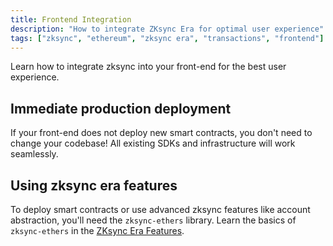 ```yaml
---
title: Frontend Integration
description: "How to integrate ZKsync Era for optimal user experience"
tags: ["zksync", "ethereum", "zksync era", "transactions", "frontend"]
---
```


Learn how to integrate zksync into your front-end for the best user experience.

## Immediate production deployment

If your front-end does not deploy new smart contracts, you don't need to change your codebase! All existing SDKs and
infrastructure will work seamlessly.

## Using zksync era features

To deploy smart contracts or use advanced zksync features like account abstraction, you'll need the `zksync-ethers`
library. Learn the basics of `zksync-ethers` in the [ZKsync Era Features](/sdk/js/ethers/v6/features).
